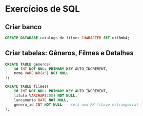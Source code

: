 # Exercícios de SQL

## Criar banco

```sql
CREATE DATABASE catalogo_de_filmes CHARACTER SET utf8mb4;
```

## Criar tabelas: Gêneros, Filmes e Detalhes

```sql
CREATE TABLE generos(
    id INT NOT NULL PRIMARY KEY AUTO_INCREMENT,
    nome VARCHAR(45) NOT NULL
);
```

```sql
CREATE TABLE filmes(
    id INT NOT NULL PRIMARY KEY AUTO_INCREMENT,
    titulo VARCHAR(200) NOT NULL,
    lancamento DATE NOT NULL,
    genero_id INT NOT NULL -- será uma FK (chave estrangeira)
);
```
